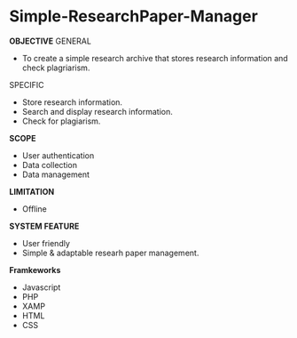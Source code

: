 # Simple-ResearchPaper-Manager

**OBJECTIVE**
GENERAL
- To create a simple research archive that stores research information and check plagriarism.

SPECIFIC
- Store research information.
- Search and display research information.
- Check for plagiarism.

**SCOPE**
- User authentication
- Data collection
- Data management

**LIMITATION**
- Offline

**SYSTEM FEATURE**
- User friendly
- Simple & adaptable researh paper management.

**Framkeworks**
- Javascript
- PHP
- XAMP
- HTML
- CSS
